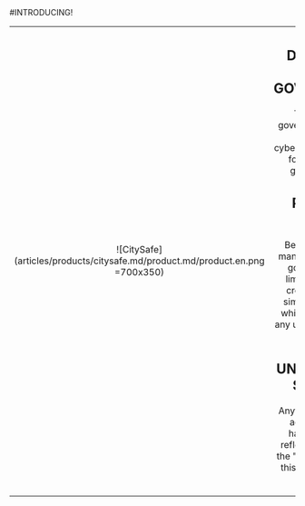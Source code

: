 <div class="product-prod" markdown="1">
#INTRODUCING!

|||
|:--:|:--:|
| ![CitySafe](articles/products/citysafe.md/product.md/product.en.png =700x350) | <h2 class="productheader">DEVELOPED FOR GOVERNMENTS</h2><p class="productdescription">To protect local governments (all sizes, truly) from all cyberattacks. Developed for local and small governements.  In </p><h2 class="productheader">PLUG AND PLAY</h2><p class="productdescription">Bearing in mind that many local and smaller governments have limited budgets, we created this to be a simple plug and play which doesn't require any upgrades to existing systems.</p><h2 class="productheader">UNSURPASSED SECURITY</h2><p class="productdescription">Anything which can be accessed, can be hacked.  Using our reflection technology, the "listenless" servers, this product becomes unhackable.</p> |
</div>